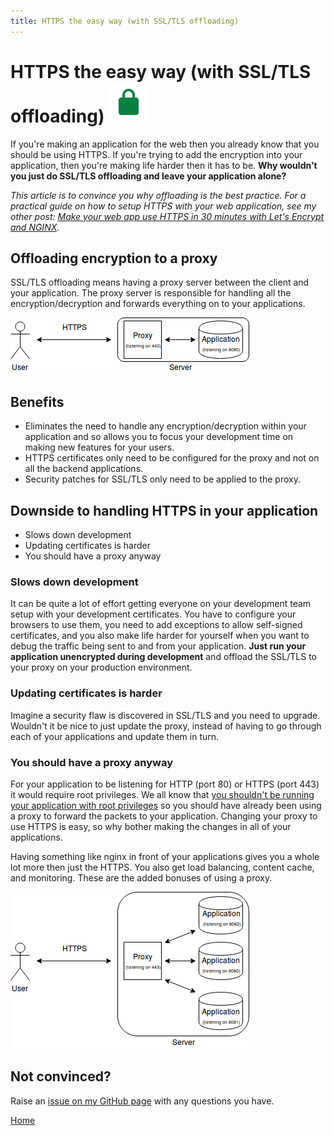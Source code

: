 ```yaml
---
title: HTTPS the easy way (with SSL/TLS offloading)
---
```


# HTTPS the easy way (with SSL/TLS offloading) ![](/assets/Lock.svg)
If you're making an application for the web then you already know that you should be using HTTPS. If you're trying to add the encryption into your application, then you're making life harder then it has to be. **Why wouldn't you just do SSL/TLS offloading and leave your application alone?**

_This article is to convince you why offloading is the best practice. For a practical guide on how to setup HTTPS with your web application, see my other post: [Make your web app use HTTPS in 30 minutes with Let's Encrypt and NGINX](/2018/01/20/Make-your-web-app-use-HTTPS-in-30-minutes)._

## Offloading encryption to a proxy
SSL/TLS offloading means having a proxy server between the client and your application. The proxy server is responsible for handling all the encryption/decryption and forwards everything on to your applications.

![](/assets/encryption_offloading.png)

## Benefits

  * Eliminates the need to handle any encryption/decryption within your application and so allows you to focus your development time on making new features for your users.
  * HTTPS certificates only need to be configured for the proxy and not on all the backend applications.
  * Security patches for SSL/TLS only need to be applied to the proxy.

## Downside to handling HTTPS in your application

  * Slows down development
  * Updating certificates is harder
  * You should have a proxy anyway

### Slows down development
It can be quite a lot of effort getting everyone on your development team setup with your development certificates. You have to configure your browsers to use them, you need to add exceptions to allow self-signed certificates, and you also make life harder for yourself when you want to debug the traffic being sent to and from your application. **Just run your application unencrypted during development** and offload the SSL/TLS to your proxy on your production environment.

### Updating certificates is harder
Imagine a security flaw is discovered in SSL/TLS and you need to upgrade. Wouldn't it be nice to just update the proxy, instead of having to go through each of your applications and update them in turn.

### You should have a proxy anyway
For your application to be listening for HTTP (port 80) or HTTPS (port 443) it would require root privileges. We all know that [you shouldn't be running your application with root privileges](http://bencane.com/2012/02/20/why-you-should-avoid-running-applications-as-root/) so you should have already been using a proxy to forward the packets to your application. Changing your proxy to use HTTPS is easy, so why bother making the changes in all of your applications.

Having something like nginx in front of your applications gives you a whole lot more then just the HTTPS. You also get load balancing, content cache, and monitoring. These are the added bonuses of using a proxy.

![](/assets/encryption_offloading_other.png)

## Not convinced?
Raise an [issue on my GitHub page](https://github.com/calum/calum.github.io/issues) with any questions you have.

[Home](/)

